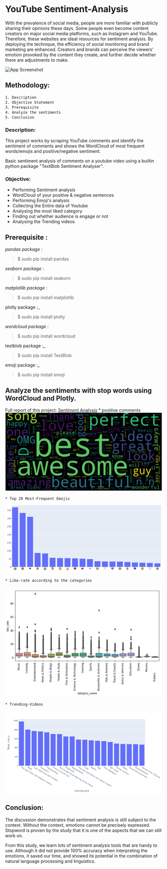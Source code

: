 # **YouTube Sentiment-Analysis**

With the prevalence of social media, people are more familiar with publicly sharing their opinions these days. Some people even become content creators on major social media platforms, such as Instagram and YouTube. Therefore, these websites are ideal resources for sentiment analysis. By deploying the technique, the efficiency of social monitoring and brand marketing are enhanced. Creators and brands can perceive the viewers' emotion provoked by the content they create, and further decide whether there are adjustments to make. 


![App Screenshot](https://images.unsplash.com/photo-1611162616475-46b635cb6868?ixlib=rb-4.0.3&ixid=MnwxMjA3fDB8MHxzZWFyY2h8MXx8eW91dHViZSUyMGxvZ298ZW58MHx8MHx8&w=1000&q=80)

## Methodology:

    1. Description
    2. Objective Statement
    3. Prerequisite
    4. Analyze the sentiments
    5. Conclusion

### Description:
This project works by scraping YouTube comments and identify the sentiment of comments and shows the WordCloud of most frequent words/emojis and positive/negative sentiment.

Basic sentiment analysis of comments on a youtube video using a builtin python package "TextBlob Sentiment Analyser".
### Objective:
* Performing Sentiment analysis
* WordCloud of your positive & negative sentences
* Performing Emoji's analysis
* Collecting the Entire data of Youtube
* Analysing the most liked category
* Finding out whether audience is engage or not
* Analysing the Trending videos


## Prerequisite :
_pandas package :_

> $ sudo pip install pandas

_seaborn package :_

> $ sudo pip install seaborn

_matplotlib package :_

> $ sudo pip install matplotlib

plotly package :_

> $ sudo pip install plotly

_wordcloud package :_

> $ sudo pip install wordcloud

textblob package :_

> $ sudo pip install TextBlob

emoji package :_

> $ sudo pip install emoji


## Analyze the sentiments with stop words using WordCloud and Plotly.
Full report of this project: [Sentiment Analysis](https://github.com/L-VinayKumar/YouTube-Sentiment-Analysis/blob/main/YouTube%20Sentiment-Analysis/Youtube-analysis.ipynb)
    * positive comments
![Logo](https://github.com/L-VinayKumar/YouTube-Sentiment-Analysis/blob/main/YouTube%20Sentiment-Analysis/Positive_Comments.PNG?raw=true)
    

    * Top 20 Most-Frequent Emojis
![Logo](https://github.com/L-VinayKumar/YouTube-Sentiment-Analysis/blob/main/YouTube%20Sentiment-Analysis/Top%2020%20Emojis.PNG?raw=true)
    
    * Like-rate according to the categories
![Logo](https://github.com/L-VinayKumar/YouTube-Sentiment-Analysis/blob/main/YouTube%20Sentiment-Analysis/Like-rate.PNG?raw=true)
    
    * Trending-Videos
![Logo](https://github.com/L-VinayKumar/YouTube-Sentiment-Analysis/blob/main/YouTube%20Sentiment-Analysis/Trending.PNG?raw=true)


## Conclusion:

The discussion demonstrates that sentiment analysis is still subject to the context. Without the context, emotions cannot be precisely expressed. Stopword is proven by the study that it is one of the aspects that we can still work on.

From this study, we learn lots of sentiment analysis tools that are handy to use. Although it did not provide 100% accuracy when interpreting the emotions, it saved our time, and showed its potential in the combination of natural language processing and linguistics.
